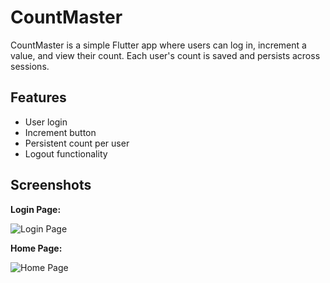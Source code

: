 # CountMaster

CountMaster is a simple Flutter app where users can log in, increment a value, and view their count. Each user's count is saved and persists across sessions.

## Features

- User login
- Increment button
- Persistent count per user
- Logout functionality

## Screenshots

**Login Page:**

![Login Page](./home_screen.jpg)

**Home Page:**

![Home Page](./assets/home_page.png)
